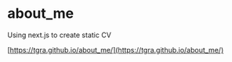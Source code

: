 # about_me

Using next.js to create static CV


[https://tgra.github.io/about_me/](https://tgra.github.io/about_me/)
